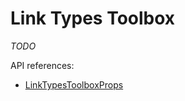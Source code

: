 # Link Types Toolbox

*TODO*

API references:
  - [LinkTypesToolboxProps](/docs/api/workspace/interfaces/LinkTypesToolboxProps)
